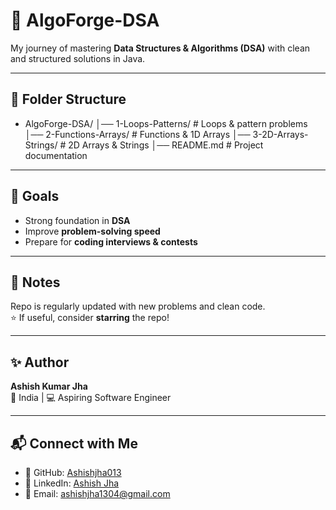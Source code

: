 # 🚀 AlgoForge-DSA

My journey of mastering **Data Structures & Algorithms (DSA)** with clean and structured solutions in Java.

---

## 📂 Folder Structure

- AlgoForge-DSA/
│── 1-Loops-Patterns/ # Loops & pattern problems
│── 2-Functions-Arrays/ # Functions & 1D Arrays
│── 3-2D-Arrays-Strings/ # 2D Arrays & Strings
│── README.md # Project documentation


---

## 🎯 Goals
- Strong foundation in **DSA**  
- Improve **problem-solving speed**  
- Prepare for **coding interviews & contests**

---

## 📌 Notes
Repo is regularly updated with new problems and clean code.  
⭐ If useful, consider **starring** the repo!

---

## ✨ Author
**Ashish Kumar Jha**  
📍 India | 💻 Aspiring Software Engineer

---

## 📬 Connect with Me

- 🔗 GitHub: [Ashishjha013](https://github.com/Ashishjha013)
- 💼 LinkedIn: [Ashish Jha](https://www.linkedin.com/in/ashishjha13/)
- 📧 Email: [ashishjha1304@gmail.com](mailto:ashishjha1304@gmail.com)

